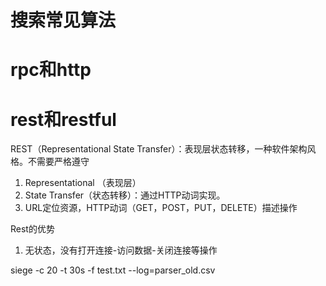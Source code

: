 # 搜索常见算法

# rpc和http

# rest和restful
REST（Representational State Transfer）：表现层状态转移，一种软件架构风格。不需要严格遵守
1. Representational （表现层）
2. State Transfer（状态转移）：通过HTTP动词实现。
3. URL定位资源，HTTP动词（GET，POST，PUT，DELETE）描述操作


Rest的优势
1. 无状态，没有打开连接-访问数据-关闭连接等操作

siege -c 20 -t 30s -f test.txt --log=parser_old.csv